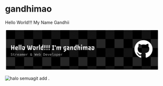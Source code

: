 # gandhimao
Hello World!!! My Name Gandhii

![Header](img/github-header-banner.png)

![halo semua](https://media3.giphy.com/media/v1.Y2lkPTc5MGI3NjExbnYxNGo5dnZqdW9rN2dncmVvZzR6ZXQ0M3RtaWxjOTFvbGRudWNsdyZlcD12MV9pbnRlcm5hbF9naWZfYnlfaWQmY3Q9Zw/4QxQgWZHbeYwM/giphy.gif)git add .

